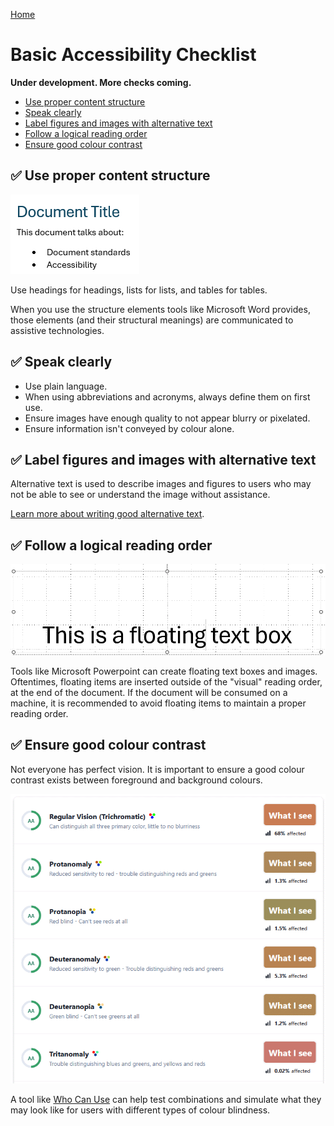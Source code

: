 [Home](https://cityssm.github.io/accessibility-toolbox/)

# Basic Accessibility Checklist

**Under development. More checks coming.**

- [Use proper content structure](#-use-proper-content-structure)
- [Speak clearly](#-speak-clearly)
- [Label figures and images with alternative text](#-label-figures-and-images-with-alternative-text)
- [Follow a logical reading order](#-follow-a-logical-reading-order)
- [Ensure good colour contrast](#-ensure-good-colour-contrast)

## ✅ Use proper content structure

![Structual Elements](./structuralElements.png)

Use headings for headings, lists for lists, and tables for tables.

When you use the structure elements tools like Microsoft Word provides,
those elements (and their structural meanings) are communicated
to assistive technologies.

## ✅ Speak clearly

- Use plain language.
- When using abbreviations and acronyms, always define them on first use.
- Ensure images have enough quality to not appear blurry or pixelated.
- Ensure information isn't conveyed by colour alone.

## ✅ Label figures and images with alternative text

Alternative text is used to describe images and figures to users
who may not be able to see or understand the image without assistance.

[Learn more about writing good alternative text](https://cityssm.github.io/tip-of-the-month/2024/03-mar/alternative-text.html).

## ✅ Follow a logical reading order

![Floating Text Box Example](./floatingTextBox.png)

Tools like Microsoft Powerpoint can create floating text boxes and images.
Oftentimes, floating items are inserted outside of the "visual" reading order,
at the end of the document. If the document will be consumed on a machine,
it is recommended to avoid floating items to maintain a proper reading order.

## ✅ Ensure good colour contrast

Not everyone has perfect vision. It is important to ensure a good
colour contrast exists between foreground and background colours.

![Colour Contrast](./colourContrast.png)

A tool like [Who Can Use](https://www.whocanuse.com) can help test
combinations and simulate what they may look like for users with
different types of colour blindness.
